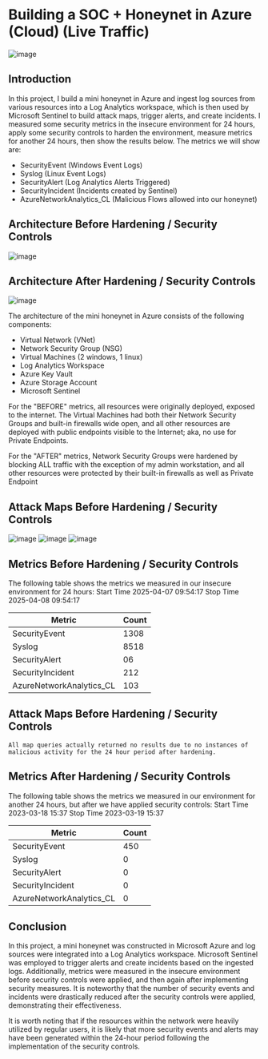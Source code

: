 # Building a SOC + Honeynet in Azure (Cloud) (Live Traffic)
![image](https://github.com/user-attachments/assets/3598c95e-64de-45d7-8e92-3f65203c1871)



## Introduction

In this project, I build a mini honeynet in Azure and ingest log sources from various resources into a Log Analytics workspace, which is then used by Microsoft Sentinel to build attack maps, trigger alerts, and create incidents. I measured some security metrics in the insecure environment for 24 hours, apply some security controls to harden the environment, measure metrics for another 24 hours, then show the results below. The metrics we will show are:

- SecurityEvent (Windows Event Logs)
- Syslog (Linux Event Logs)
- SecurityAlert (Log Analytics Alerts Triggered)
- SecurityIncident (Incidents created by Sentinel)
- AzureNetworkAnalytics_CL (Malicious Flows allowed into our honeynet)

## Architecture Before Hardening / Security Controls
![image](https://github.com/user-attachments/assets/a332aba3-ea98-41a6-aa83-7f8fed787cf6)

## Architecture After Hardening / Security Controls
![image](https://github.com/user-attachments/assets/f34d54fd-1444-4f20-bc9e-734c348fba3b)

The architecture of the mini honeynet in Azure consists of the following components:

- Virtual Network (VNet)
- Network Security Group (NSG)
- Virtual Machines (2 windows, 1 linux)
- Log Analytics Workspace
- Azure Key Vault
- Azure Storage Account
- Microsoft Sentinel

For the "BEFORE" metrics, all resources were originally deployed, exposed to the internet. The Virtual Machines had both their Network Security Groups and built-in firewalls wide open, and all other resources are deployed with public endpoints visible to the Internet; aka, no use for Private Endpoints.

For the "AFTER" metrics, Network Security Groups were hardened by blocking ALL traffic with the exception of my admin workstation, and all other resources were protected by their built-in firewalls as well as Private Endpoint

## Attack Maps Before Hardening / Security Controls
![image](https://github.com/user-attachments/assets/c51b1925-5953-4a6e-9f57-0092d54d5e90)
![image](https://github.com/user-attachments/assets/48b2ab2c-b110-4402-b353-95a4f7ca78a7)
![image](https://github.com/user-attachments/assets/ae154bb4-558b-4c2b-a423-b1d4a049c649)


## Metrics Before Hardening / Security Controls

The following table shows the metrics we measured in our insecure environment for 24 hours:
Start Time 2025-04-07 09:54:17
Stop Time 2025-04-08 09:54:17

| Metric                   | Count
| ------------------------ | -----
| SecurityEvent            | 1308
| Syslog                   | 8518
| SecurityAlert            | 06
| SecurityIncident         | 212
| AzureNetworkAnalytics_CL | 103

## Attack Maps Before Hardening / Security Controls

```All map queries actually returned no results due to no instances of malicious activity for the 24 hour period after hardening.```

## Metrics After Hardening / Security Controls

The following table shows the metrics we measured in our environment for another 24 hours, but after we have applied security controls:
Start Time 2023-03-18 15:37
Stop Time	2023-03-19 15:37

| Metric                   | Count
| ------------------------ | -----
| SecurityEvent            | 450
| Syslog                   | 0
| SecurityAlert            | 0
| SecurityIncident         | 0
| AzureNetworkAnalytics_CL | 0

## Conclusion

In this project, a mini honeynet was constructed in Microsoft Azure and log sources were integrated into a Log Analytics workspace. Microsoft Sentinel was employed to trigger alerts and create incidents based on the ingested logs. Additionally, metrics were measured in the insecure environment before security controls were applied, and then again after implementing security measures. It is noteworthy that the number of security events and incidents were drastically reduced after the security controls were applied, demonstrating their effectiveness.

It is worth noting that if the resources within the network were heavily utilized by regular users, it is likely that more security events and alerts may have been generated within the 24-hour period following the implementation of the security controls.
